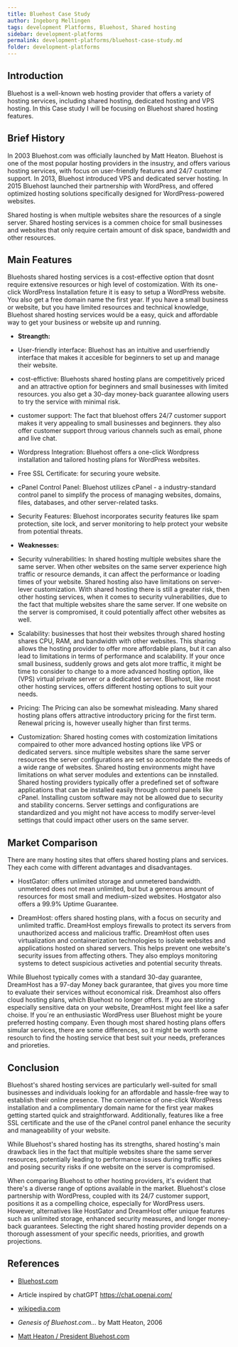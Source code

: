 ```yaml
---
title: Bluehost Case Study
author: Ingeborg Mellingen
tags: development Platforms, Bluehost, Shared hosting
sidebar: development-platforms
permalink: development-platforms/bluehost-case-study.md
folder: development-platforms
---
```


## Introduction

Bluehost is a well-known web hosting provider that offers a variety of hosting services, including shared hosting, dedicated hosting and VPS hosting. In this Case study I will be focusing on Bluehost shared hosting features.

## Brief History

In 2003 Bluehost.com was officially launched by Matt Heaton. Bluehost is one of the most popular hosting providers in the insustry, and offers various hosting services, with focus on user-friendly features and 24/7 customer support. In 2013, Bluehost introduced VPS and dedicated server hosting. In 2015 Bluehost launched their partnership with WordPress, and offered optimized hosting solutions specifically designed for WordPress-powered websites.

Shared hosting is when multiple websites share the resources of a single server. Shared hosting services is a commen choice for small businesses and websites that only require certain amount of disk space, bandwidth and other resources.

## Main Features

Bluehosts shared hosting services is a cost-effective option that dosnt require extensive resources or high level of costomization. With its one-click WordPress Installation feture it is easy to setup a WordPress website. You also get a free domain name the first year. If you have a small business or website, but you have limited resources and technical knowledge, Bluehost shared hosting services would be a easy, quick and affordable way to get your business or website up and running.

- **Streangth:**

- User-friendly interface: Bluehost has an intuitive and userfriendly interface that makes it accesible for beginners to set up and manage their website.

- cost-effictive: Bluehosts shared hosting plans are competitively priced and an attractive option for beginners and small businesses with limited resources. you also get a 30-day money-back guarantee allowing users to try the service with minimal risk.

- customer support: The fact that bluehost offers 24/7 customer support makes it very appealing to small businesses and beginners. they also offer customer support throug various channels such as email, phone and live chat.

- Wordpress Integration: Bluehost offers a one-click Wordpress installation and tailored hosting plans for WordPress websites.

- Free SSL Certificate: for securing youre website.

- cPanel Control Panel: Bluehost utilizes cPanel - a industry-standard control panel to simplify the process of managing websites, domains, files, databases, and other server-related tasks.

- Security Features: Bluehost incorporates security features like spam protection, site lock, and server monitoring to help protect your website from potential threats.

- **Weaknesses:**

- Security vulnerabilities:
  In shared hosting multiple websites share the same server. When other websites on the same server experience high traffic or resource demands, it can affect the performance or loading times of your website. Shared hosting also have limitations on server-lever customization. With shared hosting there is still a greater risk, then other hosting services, when it comes to security vulnerabilities, due to the fact that multiple websites share the same server. If one website on the server is compromised, it could potentially affect other websites as well.

- Scalability:
  businesses that host their websites through shared hosting shares CPU, RAM, and bandwidth with other websites. This sharing allows the hosting provider to offer more affordable plans, but it can also lead to limitations in terms of performance and scalability. If your once small business, suddenly grows and gets alot more traffic, it might be time to consider to change to a more advanced hosting option, like (VPS) virtual private server or a dedicated server. Bluehost, like most other hosting services, offers different hosting options to suit your needs.

- Pricing:
  The Pricing can also be somewhat misleading. Many shared hosting plans offers attractive introductory pricing for the first term. Renewal pricing is, however useally higher than first terms.

- Customization:
  Shared hosting comes with costomization limitations compaired to other more advanced hosting options like VPS or dedicated servers. since multiple websites share the same server resources the server configurations are set so accomodate the needs of a wide range of websites. Shared hosting environments might have limitations on what server modules and extentions can be innstalled. Shared hosting providers typically offer a predefined set of software applications that can be installed easily through control panels like cPanel. Installing custom software may not be allowed due to security and stability concerns. Server settings and configurations are standardized and you might not have access to modify server-level settings that could impact other users on the same server.

## Market Comparison

There are many hosting sites that offers shared hosting plans and services. They each come with different advantages and disadvantages.

- HostGator: offers unlimited storage and unmetered bandwidth.
  unmetered does not mean unlimited, but but a generous amount of resources for most small and medium-sized websites.
  Hostgator also offers a 99.9% Uptime Guarantee.

- DreamHost: offers shared hosting plans, with a focus on security and unlimited traffic. DreamHost employs firewalls to protect its servers from unauthorized access and malicious traffic. DreamHost often uses virtualization and containerization technologies to isolate websites and applications hosted on shared servers. This helps prevent one website's security issues from affecting others. They also employs monitoring systems to detect suspicious activeties and potential security threats.

While Bluehost typically comes with a standard 30-day guarantee, DreamHost has a 97-day Money back gurarantee, that gives you more time to evaluate their services without economical risk. Dreamhost also offers cloud hosting plans, which Bluehost no longer offers. If you are storing especially sensitive data on your website, DreamHost might feel like a safer choise. If you´re an enthusiastic WordPress user Bluehost might be youre preferred hosting company. Even though most shared hosting plans offers simular services, there are some differences, so it might be worth some resourch to find the hosting service that best suit your needs, preferances and prioreties.

## Conclusion

Bluehost's shared hosting services are particularly well-suited for small businesses and individuals looking for an affordable and hassle-free way to establish their online presence. The convenience of one-click WordPress installation and a complimentary domain name for the first year makes getting started quick and straightforward. Additionally, features like a free SSL certificate and the use of the cPanel control panel enhance the security and manageability of your website.

While Bluehost's shared hosting has its strengths, shared hosting's main drawback lies in the fact that multiple websites share the same server resources, potentially leading to performance issues during traffic spikes and posing security risks if one website on the server is compromised.

When comparing Bluehost to other hosting providers, it's evident that there's a diverse range of options available in the market. Bluehost's close partnership with WordPress, coupled with its 24/7 customer support, positions it as a compelling choice, especially for WordPress users. However, alternatives like HostGator and DreamHost offer unique features such as unlimited storage, enhanced security measures, and longer money-back guarantees. Selecting the right shared hosting provider depends on a thorough assessment of your specific needs, priorities, and growth projections.

## References

- [Bluehost.com](https://www.bluehost.com)

- Article inspired by chatGPT https://chat.openai.com/

- [wikipedia.com](https://en.wikipedia.org/wiki/Bluehost)

- _Genesis of Bluehost.com..._ by Matt Heaton, 2006
- [Matt Heaton / President Bluehost.com](https://web.archive.org/web/20160917194024/http://www.mattheaton.com/?p=3)
